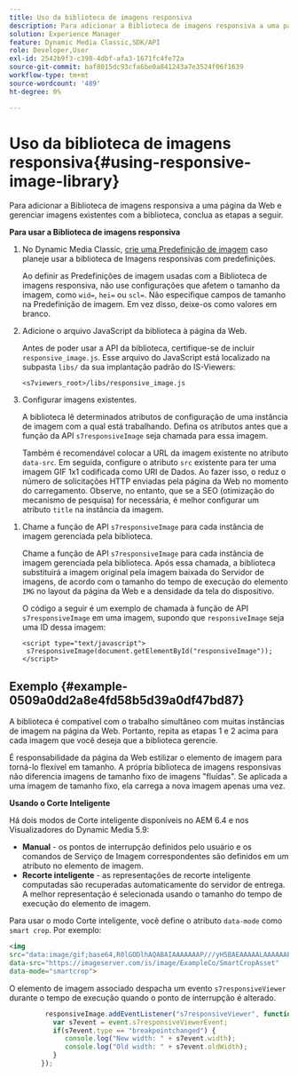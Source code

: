 ```yaml
---
title: Uso da biblioteca de imagens responsiva
description: Para adicionar a Biblioteca de imagens responsiva a uma página da Web e gerenciar imagens existentes com a biblioteca, conclua as etapas a seguir.
solution: Experience Manager
feature: Dynamic Media Classic,SDK/API
role: Developer,User
exl-id: 2542b9f3-c398-4dbf-afa3-1671fc4fe72a
source-git-commit: baf8015dc93cfa6be0a841243a7e3524f06f1639
workflow-type: tm+mt
source-wordcount: '489'
ht-degree: 0%

---
```


# Uso da biblioteca de imagens responsiva{#using-responsive-image-library}

Para adicionar a Biblioteca de imagens responsiva a uma página da Web e gerenciar imagens existentes com a biblioteca, conclua as etapas a seguir.

**Para usar a Biblioteca de imagens responsiva**

1. No Dynamic Media Classic, [crie uma Predefinição de imagem](https://experienceleague.adobe.com/docs/dynamic-media-classic/using/image-sizing/setting-image-presets.html#image-sizing) caso planeje usar a biblioteca de Imagens responsivas com predefinições.

   Ao definir as Predefinições de imagem usadas com a Biblioteca de imagens responsiva, não use configurações que afetem o tamanho da imagem, como `wid=`, `hei=` ou `scl=`. Não especifique campos de tamanho na Predefinição de imagem. Em vez disso, deixe-os como valores em branco.
1. Adicione o arquivo JavaScript da biblioteca à página da Web.

   Antes de poder usar a API da biblioteca, certifique-se de incluir `responsive_image.js`. Esse arquivo do JavaScript está localizado na subpasta `libs/` da sua implantação padrão do IS-Viewers:

   `<s7viewers_root>/libs/responsive_image.js`
1. Configurar imagens existentes.

   A biblioteca lê determinados atributos de configuração de uma instância de imagem com a qual está trabalhando. Defina os atributos antes que a função da API `s7responsiveImage` seja chamada para essa imagem.

   Também é recomendável colocar a URL da imagem existente no atributo `data-src`. Em seguida, configure o atributo `src` existente para ter uma imagem GIF 1x1 codificada como URI de Dados. Ao fazer isso, o reduz o número de solicitações HTTP enviadas pela página da Web no momento do carregamento. Observe, no entanto, que se a SEO (otimização do mecanismo de pesquisa) for necessária, é melhor configurar um atributo `title` na instância da imagem.

<!--
   The following is an example of defining `data-breakpoints` attribute for the image and using a 1x1 GIF encoded as Data URI:

   ```
   <img src="data:image/gif;base64,R0lGODlhAQABAIAAAAAAAP///yH5BAEAAAAALAAAAAABAAEAAAIBRAA7" data-src="https://s7d9.scene7.com/is/image/Scene7SharedAssets/Backpack_B" data-breakpoints="360,720,940">
   ```
-->

1. Chame a função de API `s7responsiveImage` para cada instância de imagem gerenciada pela biblioteca.

   Chame a função de API `s7responsiveImage` para cada instância de imagem gerenciada pela biblioteca. Após essa chamada, a biblioteca substituirá a imagem original pela imagem baixada do Servidor de imagens, de acordo com o tamanho do tempo de execução do elemento `IMG` no layout da página da Web e a densidade da tela do dispositivo.

   O código a seguir é um exemplo de chamada à função de API `s7responsiveImage` em uma imagem, supondo que `responsiveImage` seja uma ID dessa imagem:

   ```
   <script type="text/javascript"> 
    s7responsiveImage(document.getElementById("responsiveImage")); 
   </script>
   ```

## Exemplo {#example-0509a0dd2a8e4fd58b5d39a0df47bd87}

A biblioteca é compatível com o trabalho simultâneo com muitas instâncias de imagem na página da Web. Portanto, repita as etapas 1 e 2 acima para cada imagem que você deseja que a biblioteca gerencie.

É responsabilidade da página da Web estilizar o elemento de imagem para torná-lo flexível em tamanho. A própria biblioteca de imagens responsivas não diferencia imagens de tamanho fixo de imagens &quot;fluídas&quot;. Se aplicada a uma imagem de tamanho fixo, ela carrega a nova imagem apenas uma vez.

<!--
The following code is a complete example of a trivial web page that has a single fluid image managed by the Responsive Image library. The example contains extra CSS styling to make the image "responsive" to the web browser window size:

```html {.line-numbers}
<!DOCTYPE html> 
<html> 
 <head> 
  <style type="text/css"> 
  .container { 
   width: 50%; 
  } 
  .fluidimage { 
   max-width: 100%; 
  } 
  </style> 
 </head> 
 <body> 
  <div class="container"> 
   <img id="responsiveImage" src="data:image/gif;base64,R0lGODlhAQABAIAAAAAAAP///yH5BAEAAAAALAAAAAABAAEAAAIBRAA7" data-src="https://s7d9.scene7.com/is/image/Scene7SharedAssets/Backpack_B" data-breakpoints="200,400,600,800" class="fluidimage"> 
  </div> 
  <script type="text/javascript" src="https://s7d9.scene7.com/s7viewers/libs/responsive_image.js"></script> 
  <script type="text/javascript"> 
   s7responsiveImage(document.getElementById("responsiveImage")); 
  </script> 
 </body> 
</html>

```
-->

**Usando o Corte Inteligente**

Há dois modos de Corte inteligente disponíveis no AEM 6.4 e nos Visualizadores do Dynamic Media 5.9:

* **Manual** - os pontos de interrupção definidos pelo usuário e os comandos de Serviço de Imagem correspondentes são definidos em um atributo no elemento de imagem.
* **Recorte inteligente** - as representações de recorte inteligente computadas são recuperadas automaticamente do servidor de entrega. A melhor representação é selecionada usando o tamanho do tempo de execução do elemento de imagem.

Para usar o modo Corte inteligente, você define o atributo `data-mode` como `smart crop`. Por exemplo:

```html {.line-numbers}
<img 
src="data:image/gif;base64,R0lGODlhAQABAIAAAAAAAP///yH5BAEAAAAALAAAAAABAAEAAAIBRAA7" 
data-src="https://imageserver.com/is/image/ExampleCo/SmartCropAsset" 
data-mode="smartcrop">
```

O elemento de imagem associado despacha um evento `s7responsiveViewer` durante o tempo de execução quando o ponto de interrupção é alterado.

```javascript {.line-numbers}
         responsiveImage.addEventListener("s7responsiveViewer", function (event) { 
           var s7event = event.s7responsiveViewerEvent; 
           if(s7event.type == "breakpointchanged") { 
              console.log("New width: " + s7event.width); 
              console.log("Old width: " + s7event.oldWidth); 
           } 
        });
```
